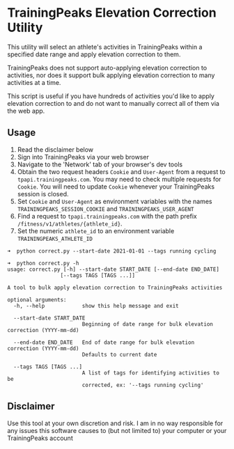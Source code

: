 # TrainingPeaks Elevation Correction Utility
This utility will select an athlete's activities in TrainingPeaks within a specified date range and apply elevation correction to them.

TrainingPeaks does not support auto-applying elevation correction to activities, nor does it support bulk applying elevation correction to many activities at a time.

This script is useful if you have hundreds of activities you'd like to apply elevation correction to and do not want to manually correct all of them via the web app.

## Usage
1. Read the disclaimer below
2. Sign into TrainingPeaks via your web browser  
3. Navigate to the 'Network' tab of your browser's dev tools  
4. Obtain the two request headers `Cookie` and `User-Agent` from a request to `tpapi.trainingpeaks.com`. You may need to check multiple requests for `Cookie`. You will need to update `Cookie` whenever your TrainingPeaks session is closed.
5. Set `Cookie` and `User-Agent` as environment variables with the names `TRAININGPEAKS_SESSION_COOKIE` and `TRAININGPEAKS_USER_AGENT`
6. Find a request to `tpapi.trainingpeaks.com` with the path prefix `/fitness/v1/athletes/{athlete_id}`.
7. Set the numeric `athlete_id` to an environment variable `TRAININGPEAKS_ATHLETE_ID`

```
➜  python correct.py --start-date 2021-01-01 --tags running cycling

➜  python correct.py -h
usage: correct.py [-h] --start-date START_DATE [--end-date END_DATE]
                 [--tags TAGS [TAGS ...]]

A tool to bulk apply elevation correction to TrainingPeaks activities

optional arguments:
  -h, --help            show this help message and exit

  --start-date START_DATE
                        Beginning of date range for bulk elevation correction (YYYY-mm-dd)

  --end-date END_DATE   End of date range for bulk elevation correction (YYYY-mm-dd)
                        Defaults to current date

  --tags TAGS [TAGS ...]
                        A list of tags for identifying activities to be
                        corrected, ex: '--tags running cycling'
```

## Disclaimer
Use this tool at your own discretion and risk. I am in no way responsible for any issues this software causes to (but not limited to) your computer or your TrainingPeaks account
